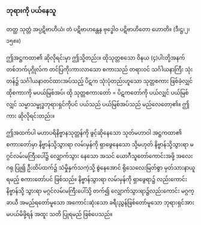 ### ဘုရားကို ပယ်နေသူ

တတ္ထ သုတ္တံ အပ္ပဋိဗာဟိယံ၊ တံ ပဋိဗာဟန္တေန ဗုဒ္ဓေါ၀ ပဋိဗာဟိတော ဟောတိ။ (ဒီ၊ဋ္ဌ၊၂၊၁၅၈။)

ဤအဋ္ဌကထာ၏ ဆိုလိုရင်းမှာ ဤသို့တည်း။ 
ထိုသုတ္တစသော ဝိနယ (၄)ပါးတို့အနက် တစ်ဘက်ပုဂ္ဂိုလ်က တင်ပြကိုးကားလာသော စကားသည် တရားဝင် သင်္ဂါယနာကြီး သုံးတန်၌ သင်္ဂါယနာတင်ထားအပ်သည့် ပိဋက သုံးပုံတည်းဟူသော သုတ္တစကား ဖြစ်ခဲ့လျှင် ထိုစကားကို မပယ်မြစ်အပ်၊ ထို သုတ္တစကားတော် = ပိဋကတော်ကို ပယ်လျှင် ပယ်မြစ်လျှင် သမ္မာသမ္ဗုဒ္ဓဘုရားရှင်ကိုပင် ပယ်သည် ပယ်မြစ်အပ်သည် မည်လေတော့၏။ 
ဤကား ဆိုလိုရင်းတည်း။

ဤအထက်ပါ မဟာပရိနိဗ္ဗာနသုတ္တန်ကို ဖွင့်ဆိုနေသော သုတ်မဟာဝါ အဋ္ဌကထာ၏ စကားတော်မှာ နိဗ္ဗာန်သို့သွားရာ လမ်းမှန်ကို ရှာဖွေနေသော သို့မဟုတ် နိဗ္ဗာန်သို့သွားရာ မဂ္ဂင်လမ်းမကြီးပေါ်၌ လျှောက်သွား နေသော အသင် ယောဂီသူတော်ကောင်းအဖို့ အလေးဂရု ပြု၍ ဦးထိပ်ထက်၌ သံမှိုနှက်သကဲ့သို့ စွဲနေအောင် ရိုသေလေးမြတ်စွာ မှတ်သားနာယူရမည့် စကားတော်ပင် ဖြစ်သည်။ 
နိဗ္ဗာန်သွားရာ လမ်းမှန်ကို ရှာဖွေရာ၌ လည်းကောင်း နိဗ္ဗာန်သို့ သွားရာ မဂ္ဂင်လမ်းမကြီးပေါ်သို့ တက်၍ လျှောက်သွားရာ၌လည်းကောင်း မဂ္ဂက္ခာယီ အမည်ရတော်မူသော အကောင်းဆုံးသော ခရီးညွှန်ဖြစ်တော်မူသော ဘုရားရှင်အား မပယ်မိဖို့ရန် အထူး သတိ ပြုရမည် ဖြစ်ပေသည်။